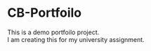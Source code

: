 # CB-Portfoilo
This is a demo portfoilo project.<br/>
I am creating this for my university assignment.